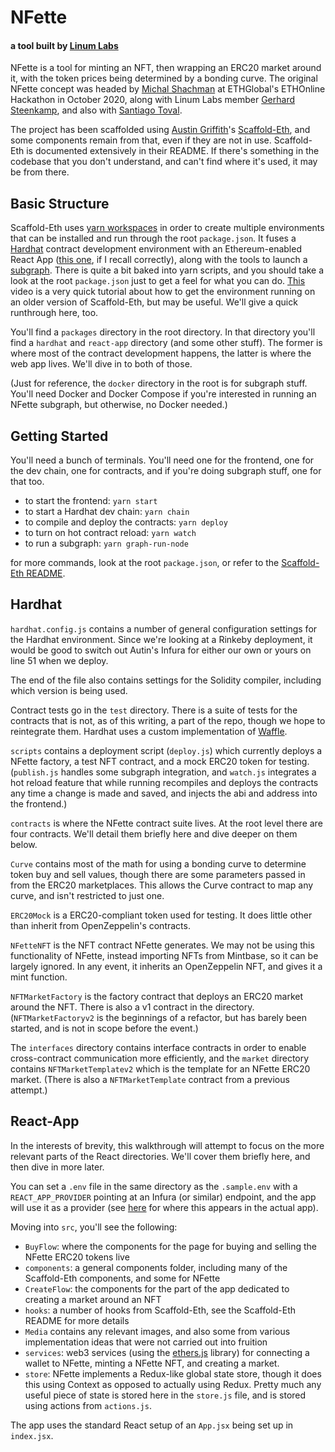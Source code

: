 # NFette
#### a tool built by [Linum Labs](https://linumlabs.com)

NFette is a tool for minting an NFT, then wrapping an ERC20 market around it, with the token prices being determined by a bonding curve. The original NFette concept was headed by [Michal Shachman](https://twitter.com/MichalShachman) at ETHGlobal's ETHOnline Hackathon in October 2020, along with Linum Labs member [Gerhard Steenkamp](https://twitter.com/gerhardsteenka4), and also with [Santiago Toval](https://santteegt.github.io/).

The project has been scaffolded using [Austin Griffith](https://twitter.com/austingriffith)'s [Scaffold-Eth](https://github.com/austintgriffith/scaffold-eth), and some components remain from that, even if they are not in use. Scaffold-Eth is documented extensively in their README. If there's something in the codebase that you don't understand, and can't find where it's used, it may be from there.

## Basic Structure

Scaffold-Eth uses [yarn workspaces](https://yarnpkg.com/features/workspaces) in order to create multiple environments that can be installed and run through the root `package.json`. It fuses a [Hardhat](https://hardhat.org/) contract development environment with an Ethereum-enabled React App ([this one](https://github.com/paulrberg/create-eth-app), if I recall correctly), along with the tools to launch a [subgraph](https://thegraph.com/docs/introduction#what-the-graph-is). There is quite a bit baked into yarn scripts, and you should take a look at the root `package.json` just to get a feel for what you can do. [This](https://www.youtube.com/watch?v=ShJZf5lsXiM&feature=youtu.be&t=19) video is a very quick tutorial about how to get the environment running on an older version of Scaffold-Eth, but may be useful. We'll give a quick runthrough here, too.

You'll find a `packages` directory in the root directory. In that directory you'll find a `hardhat` and `react-app` directory (and some other stuff). The former is where most of the contract development happens, the latter is where the web app lives. We'll dive in to both of those.

(Just for reference, the `docker` directory in the root is for subgraph stuff. You'll need Docker and Docker Compose if you're interested in running an NFette subgraph, but otherwise, no Docker needed.)

## Getting Started

You'll need a bunch of terminals. You'll need one for the frontend, one for the dev chain, one for contracts, and if you're doing subgraph stuff, one for that too.

* to start the frontend: `yarn start`
* to start a Hardhat dev chain: `yarn chain`
* to compile and deploy the contracts: `yarn deploy`
* to turn on hot contract reload: `yarn watch`
* to run a subgraph: `yarn graph-run-node`

for more commands, look at the root `package.json`, or refer to the [Scaffold-Eth README](https://github.com/austintgriffith/scaffold-eth).

## Hardhat

`hardhat.config.js` contains a number of general configuration settings for the Hardhat environment. Since we're looking at a Rinkeby deployment, it would be good to switch out Autin's Infura for either our own or yours on line 51 when we deploy.

The end of the file also contains settings for the Solidity compiler, including which version is being used.

Contract tests go in the `test` directory. There is a suite of tests for the contracts that is not, as of this writing, a part of the repo, though we hope to reintegrate them. Hardhat uses a custom implementation of [Waffle](https://ethereum-waffle.readthedocs.io/en/latest/getting-started.html).

`scripts` contains a deployment script (`deploy.js`) which currently deploys a NFette factory, a test NFT contract, and a mock ERC20 token for testing. (`publish.js` handles some subgraph integration, and `watch.js` integrates a hot reload feature that while running recompiles and deploys the contracts any time a change is made and saved, and injects the abi and address into the frontend.)

`contracts` is where the NFette contract suite lives. At the root level there are four contracts. We'll detail them briefly here and dive deeper on them below. 

`Curve` contains most of the math for using a bonding curve to determine token buy and sell values, though there are some parameters passed in from the ERC20 marketplaces. This allows the Curve contract to map any curve, and isn't restricted to just one.

`ERC20Mock` is a ERC20-compliant token used for testing. It does little other than inherit from OpenZeppelin's contracts.

`NFetteNFT` is the NFT contract NFette generates. We may not be using this functionality of NFette, instead importing NFTs from Mintbase, so it can be largely ignored. In any event, it inherits an OpenZeppelin NFT, and gives it a mint function.

`NFTMarketFactory` is the factory contract that deploys an ERC20 market around the NFT. There is also a v1 contract in the directory. (`NFTMarketFactoryv2` is the beginnings of a refactor, but has barely been started, and is not in scope before the event.)

The `interfaces` directory contains interface contracts in order to enable cross-contract communication more efficiently, and the `market` directory contains `NFTMarketTemplatev2` which is the template for an NFette ERC20 market. (There is also a `NFTMarketTemplate` contract from a previous attempt.)

## React-App

In the interests of brevity, this walkthrough will attempt to focus on the more relevant parts of the React directories. We'll cover them briefly here, and then dive in more later.

You can set a `.env` file in the same directory as the `.sample.env` with a `REACT_APP_PROVIDER` pointing at an Infura (or similar) endpoint, and the app will use it as a provider (see [here](https://github.com/austintgriffith/scaffold-eth/blob/master/packages/react-app/src/App.jsx#L51) for where this appears in the actual app).

Moving into `src`, you'll see the following:

* `BuyFlow`: where the components for the page for buying and selling the NFette ERC20 tokens live
* `components`: a general components folder, including many of the Scaffold-Eth components, and some for NFette
* `CreateFlow`: the components for the part of the app dedicated to creating a market around an NFT
* `hooks`: a number of hooks from Scaffold-Eth, see the Scaffold-Eth README for more details
* `Media` contains any relevant images, and also some from various implementation ideas that were not carried out into fruition
* `services`: web3 services (using the [ethers.js](https://docs.ethers.io) library) for connecting a wallet to NFette, minting a NFette NFT, and creating a market.
* `store`: NFette implements a Redux-like global state store, though it does this using Context as opposed to actually using Redux. Pretty much any useful piece of state is stored here in the `store.js` file, and is stored using actions from `actions.js`.

The app uses the standard React setup of an `App.jsx` being set up in `index.jsx`.
